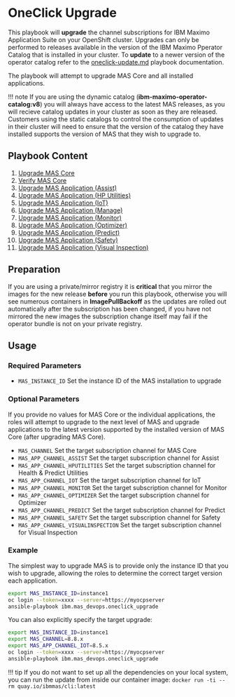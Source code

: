 OneClick Upgrade
===============================================================================
This playbook will **upgrade** the channel subscriptions for IBM Maximo Application Suite on your OpenShift cluster.  Upgrades can only be performed to releases available in the  version of the IBM Maximo Pperator Catalog that is installed in your cluster.  To **update** to a newer version of the operator catalog refer to the [oneclick-update.md](oneclick-update) playbook documentation.

The playbook will attempt to upgrade MAS Core and all installed applications.

!!! note
    If you are using the dynamic catalog (**ibm-maximo-operator-catalog:v8**) you will always have access to the latest MAS releases, as you will recieve catalog updates in your cluster as soon as they are released.  Customers using the static catalogs to control the consumption of updates in their cluster will need to ensure that the version of the catalog they have installed supports the version of MAS that they wish to upgrade to.


Playbook Content
-------------------------------------------------------------------------------
1. [Upgrade MAS Core](../roles/suite_upgrade.md)
1. [Verify MAS Core](../roles/suite_verify.md)
2. [Upgrade MAS Application (Assist)](../roles/suite_app_upgrade.md)
3. [Upgrade MAS Application (HP Utilities)](../roles/suite_app_upgrade.md)
4. [Upgrade MAS Application (IoT)](../roles/suite_app_upgrade.md)
5. [Upgrade MAS Application (Manage)](../roles/suite_app_upgrade.md)
6. [Upgrade MAS Application (Monitor)](../roles/suite_app_upgrade.md)
7. [Upgrade MAS Application (Optimizer)](../roles/suite_app_upgrade.md)
8. [Upgrade MAS Application (Predict)](../roles/suite_app_upgrade.md)
9. [Upgrade MAS Application (Safety)](../roles/suite_app_upgrade.md)
10. [Upgrade MAS Application (Visual Inspection)](../roles/suite_app_upgrade.md)


Preparation
-------------------------------------------------------------------------------
If you are using a private/mirror registry it is **critical** that you mirror the images for the new release **before** you run this playbook, otherwise you will see numerous containers in **ImagePullBackoff** as the updates are rolled out automatically after the subscription has been changed, if you have not mirrored the new images the subscription change itself may fail if the operator bundle is not on your private registry.


Usage
-------------------------------------------------------------------------------
### Required Parameters
- `MAS_INSTANCE_ID` Set the instance ID of the MAS installation to upgrade

### Optional Parameters
If you provide no values for MAS Core or the individual applications, the roles will attempt to upgrade to the next level of MAS and upgrade applications to the latest version supported by the installed version of MAS Core (after upgrading MAS Core).

- `MAS_CHANNEL` Set the target subscription channel for MAS Core
- `MAS_APP_CHANNEL_ASSIST` Set the target subscription channel for Assist
- `MAS_APP_CHANNEL_HPUTILITIES` Set the target subscription channel for Health & Predict Utilities
- `MAS_APP_CHANNEL_IOT` Set the target subscription channel for IoT
- `MAS_APP_CHANNEL_MONITOR` Set the target subscription channel for Monitor
- `MAS_APP_CHANNEL_OPTIMIZER` Set the target subscription channel for Optimizer
- `MAS_APP_CHANNEL_PREDICT` Set the target subscription channel for Predict
- `MAS_APP_CHANNEL_SAFETY` Set the target subscription channel for Safety
- `MAS_APP_CHANNEL_VISUALINSPECTION` Set the target subscription channel for Visual Inspection

### Example
The simplest way to upgrade MAS is to provide only the instance ID that you wish to upgrade, allowing the roles to determine the correct target version each application.

```bash
export MAS_INSTANCE_ID=instance1
oc login --token=xxxx --server=https://myocpserver
ansible-playbook ibm.mas_devops.oneclick_upgrade
```

You can also explicitly specify the target upgrade:

```bash
export MAS_INSTANCE_ID=instance1
export MAS_CHANNEL=8.8.x
export MAS_APP_CHANNEL_IOT=8.5.x
oc login --token=xxxx --server=https://myocpserver
ansible-playbook ibm.mas_devops.oneclick_upgrade
```

!!! tip
    If you do not want to set up all the dependencies on your local system, you can run the update from inside our container image: `docker run -ti --rm quay.io/ibmmas/cli:latest`
